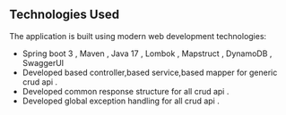 ## Technologies Used

The application is built using modern web development technologies:

- Spring boot 3 , Maven , Java 17 , Lombok , Mapstruct , DynamoDB , SwaggerUI
- Developed based controller,based service,based mapper for generic crud api .
- Developed common response structure for all crud api .
- Developed global exception handling for all crud api .
